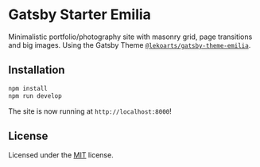 # Gatsby Starter Emilia

Minimalistic portfolio/photography site with masonry grid, page transitions and big images. Using the Gatsby Theme [`@lekoarts/gatsby-theme-emilia`](https://github.com/LekoArts/gatsby-themes/tree/main/themes/gatsby-theme-emilia).

## Installation

```sh
npm install
npm run develop
```

The site is now running at `http://localhost:8000`!

## License

Licensed under the [MIT](LICENSE) license.
